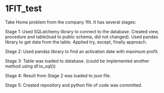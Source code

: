 # 1FIT_test
Take Home problem from the company 1fit. It has several stages:

Stage 1: Used SQLalchemy library to connect to the database. Created view, procedure and table(load to public schema, did not changed). Used pandas library to get data from the table. Applied try, except, finally approach.

Stage 2: Used pandas library to find an activation date with maximum profit.

Stage 3: Table was loaded to database. (could be implemented another method using df.to_sql())

Stage 4: Result from Stage 2 was loaded to json file.

Stage 5: Created repository and python file of code was committed. 